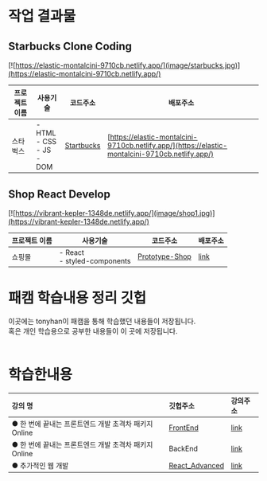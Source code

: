 # 작업 결과물

## Starbucks Clone Coding

[![https://elastic-montalcini-9710cb.netlify.app/](image/starbucks.jpg)](https://elastic-montalcini-9710cb.netlify.app/)

| 프로젝트 이름 | 사용기술                                | 코드주소                                                              | 배포주소                                                                                         |
| ------------- | --------------------------------------- | --------------------------------------------------------------------- | ------------------------------------------------------------------------------------------------ |
| 스타벅스      | - HTML<br> - CSS<br> - JS<br> - DOM<br> | [Startbucks](https://github.com/ParkYoungWoong/starbucks-vanilla-app) | [https://elastic-montalcini-9710cb.netlify.app/](https://elastic-montalcini-9710cb.netlify.app/) |

## Shop React Develop

[![https://vibrant-kepler-1348de.netlify.app/](image/shop1.jpg)](https://vibrant-kepler-1348de.netlify.app/)

| 프로젝트 이름 | 사용기술                            | 코드주소                                                                                                    | 배포주소                                                                                          |
| ------------- | ----------------------------------- | ----------------------------------------------------------------------------------------------------------- | ------------------------------------------------------------------------------------------------- |
| 쇼핑몰        | - React<br> - styled-components<br> | [Prototype-Shop](https://github.com/tonyhan18/FastCampusStudy/tree/master/FrontEnd/Woongjae/prototype-shop) | [link](https://github.com/tonyhan18/FastCampusStudy/tree/master/FrontEnd/Woongjae/prototype-shop) |

# 패캠 학습내용 정리 깃헙

이곳에는 tonyhan이 패캠을 통해 학습했던 내용들이 저장됩니다.<br>
혹은 개인 학습용으로 공부한 내용들이 이 곳에 저장됩니다.<br>
<br>

# 학습한내용

| 강의 명                                               | 깃헙주소                                                                      | 강의주소                                             |
| :---------------------------------------------------- | :---------------------------------------------------------------------------- | :--------------------------------------------------- |
| ● 한 번에 끝내는 프론트엔드 개발 초격차 패키지 Online | [FrontEnd](https://github.com/tonyhan18/FastCampusStudy/tree/master/FrontEnd) | [link](https://fastcampus.co.kr/dev_online_frontend) |
| ● 한 번에 끝내는 프론트엔드 개발 초격차 패키지 Online | BackEnd                                                                       | [link](https://fastcampus.co.kr/dev_online_javaend)  |
| ● 추가적인 웹 개발                                    | [React_Advanced](https://github.com/tonyhan18/React_Nepp)                     | [link](https://github.com/tonyhan18/React_Nepp)      |
